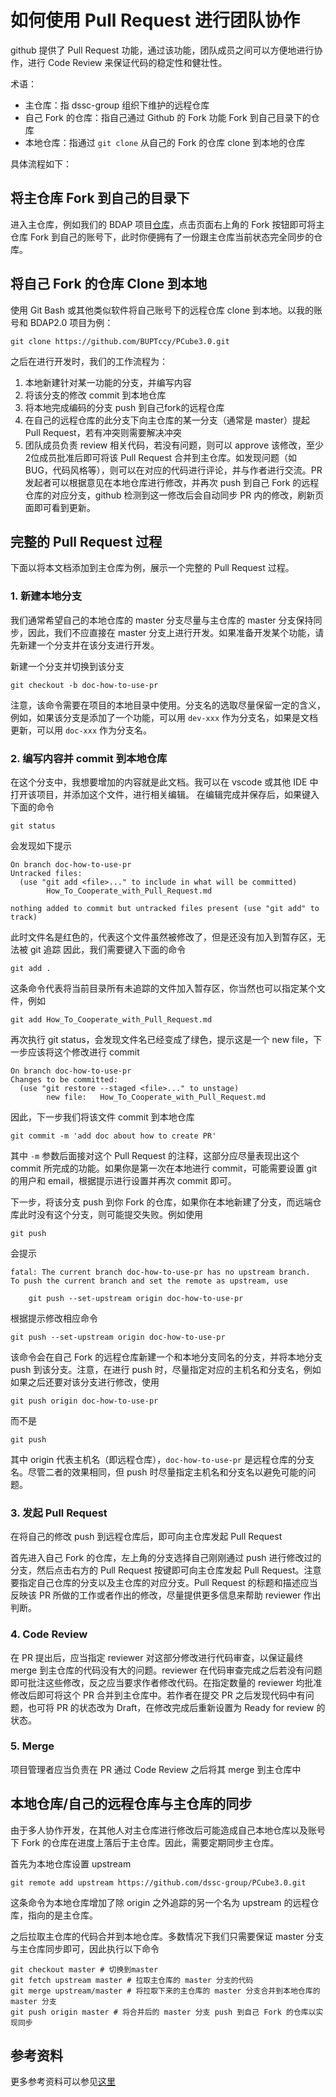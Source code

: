 # 如何使用 Pull Request 进行团队协作
github 提供了 Pull Request 功能，通过该功能，团队成员之间可以方便地进行协作，进行 Code Review 来保证代码的稳定性和健壮性。

术语：
- 主仓库：指 dssc-group 组织下维护的远程仓库
- 自己 Fork 的仓库：指自己通过 Github 的 Fork 功能 Fork 到自己目录下的仓库
- 本地仓库：指通过 `git clone` 从自己的 Fork 的仓库 clone 到本地的仓库

具体流程如下：
## 将主仓库 Fork 到自己的目录下
进入主仓库，例如我们的 BDAP 项目[仓库](https://github.com/dssc-group/PCube3.0.git)，点击页面右上角的 Fork 按钮即可将主仓库 Fork 到自己的账号下，此时你便拥有了一份跟主仓库当前状态完全同步的仓库。
## 将自己 Fork 的仓库 Clone 到本地
使用 Git Bash 或其他类似软件将自己账号下的远程仓库 clone 到本地。以我的账号和 BDAP2.0 项目为例：
```
git clone https://github.com/BUPTccy/PCube3.0.git
```
之后在进行开发时，我们的工作流程为：
1. 本地新建针对某一功能的分支，并编写内容
2. 将该分支的修改 commit 到本地仓库
3. 将本地完成编码的分支 push 到自己fork的远程仓库
4. 在自己的远程仓库的此分支下向主仓库的某一分支（通常是 master）提起 Pull Request，若有冲突则需要解决冲突
5. 团队成员负责 review 相关代码，若没有问题，则可以 approve 该修改，至少2位成员批准后即可将该 Pull Request 合并到主仓库。如发现问题（如 BUG，代码风格等），则可以在对应的代码进行评论，并与作者进行交流。PR 发起者可以根据意见在本地仓库进行修改，并再次 push 到自己 Fork 的远程仓库的对应分支，github 检测到这一修改后会自动同步 PR 内的修改，刷新页面即可看到更新。


## 完整的 Pull Request 过程
下面以将本文档添加到主仓库为例，展示一个完整的 Pull Request 过程。

### 1. 新建本地分支
我们通常希望自己的本地仓库的 master 分支尽量与主仓库的 master 分支保持同步，因此，我们不应直接在 master 分支上进行开发。如果准备开发某个功能，请先新建一个分支并在该分支进行开发。

新建一个分支并切换到该分支
```
git checkout -b doc-how-to-use-pr
```
注意，该命令需要在项目的本地目录中使用。分支名的选取尽量保留一定的含义，例如，如果该分支是添加了一个功能，可以用 `dev-xxx` 作为分支名，如果是文档更新，可以用 `doc-xxx` 作为分支名。

### 2. 编写内容并 commit 到本地仓库
在这个分支中，我想要增加的内容就是此文档。我可以在 vscode 或其他 IDE 中打开该项目，并添加这个文件，进行相关编辑。
在编辑完成并保存后，如果键入下面的命令
```
git status
```
会发现如下提示
```
On branch doc-how-to-use-pr
Untracked files:
  (use "git add <file>..." to include in what will be committed)
        How_To_Cooperate_with_Pull_Request.md

nothing added to commit but untracked files present (use "git add" to track)
```
此时文件名是红色的，代表这个文件虽然被修改了，但是还没有加入到暂存区，无法被 git 追踪
因此，我们需要键入下面的命令
```
git add .
```
这条命令代表将当前目录所有未追踪的文件加入暂存区，你当然也可以指定某个文件，例如
```
git add How_To_Cooperate_with_Pull_Request.md
```
再次执行 git status，会发现文件名已经变成了绿色，提示这是一个 new file，下一步应该将这个修改进行 commit
```
On branch doc-how-to-use-pr
Changes to be committed:
  (use "git restore --staged <file>..." to unstage)
        new file:   How_To_Cooperate_with_Pull_Request.md
```
因此，下一步我们将该文件 commit 到本地仓库
```
git commit -m 'add doc about how to create PR'
```
其中 `-m` 参数后面接对这个 Pull Request 的注释，这部分应尽量表现出这个 commit 所完成的功能。如果你是第一次在本地进行 commit，可能需要设置 git 的用户和 email，根据提示进行设置并再次 commit 即可。

下一步，将该分支 push 到你 Fork 的仓库，如果你在本地新建了分支，而远端仓库此时没有这个分支，则可能提交失败。例如使用
```
git push
```
会提示
```
fatal: The current branch doc-how-to-use-pr has no upstream branch.
To push the current branch and set the remote as upstream, use

    git push --set-upstream origin doc-how-to-use-pr
```
根据提示修改相应命令
```
git push --set-upstream origin doc-how-to-use-pr
```
该命令会在自己 Fork 的远程仓库新建一个和本地分支同名的分支，并将本地分支 push 到该分支。注意，在进行 push 时，尽量指定对应的主机名和分支名，例如如果之后还要对该分支进行修改，使用
```
git push origin doc-how-to-use-pr
```
而不是
```
git push
```
其中 origin 代表主机名（即远程仓库），`doc-how-to-use-pr` 是远程仓库的分支名。尽管二者的效果相同，但 push 时尽量指定主机名和分支名以避免可能的问题。

### 3. 发起 Pull Request
在将自己的修改 push 到远程仓库后，即可向主仓库发起 Pull Request

首先进入自己 Fork 的仓库，左上角的分支选择自己刚刚通过 push 进行修改过的分支，然后点击右方的 Pull Request 按键即可向主仓库发起 Pull Request。注意要指定自己仓库的分支以及主仓库的对应分支。Pull Request 的标题和描述应当反映该 PR 所做的工作或者作出的修改，尽量提供更多信息来帮助 reviewer 作出判断。

### 4. Code Review
在 PR 提出后，应当指定 reviewer 对这部分修改进行代码审查，以保证最终 merge 到主仓库的代码没有大的问题。reviewer 在代码审查完成之后若没有问题即可批注这些修改，反之应当要求作者修改代码。在指定数量的 reviewer 均批准修改后即可将这个 PR 合并到主仓库中。若作者在提交 PR 之后发现代码中有问题，也可将 PR 的状态改为 Draft，在修改完成后重新设置为 Ready for review 的状态。

### 5. Merge
项目管理者应当负责在 PR 通过 Code Review 之后将其 merge 到主仓库中

## 本地仓库/自己的远程仓库与主仓库的同步
由于多人协作开发，在其他人对主仓库进行修改后可能造成自己本地仓库以及账号下 Fork 的仓库在进度上落后于主仓库。因此，需要定期同步主仓库。

首先为本地仓库设置 upstream
```
git remote add upstream https://github.com/dssc-group/PCube3.0.git
```
这条命令为本地仓库增加了除 origin 之外追踪的另一个名为 upstream 的远程仓库，指向的是主仓库。

之后拉取主仓库的代码合并到本地仓库。多数情况下我们只需要保证 master 分支与主仓库同步即可，因此执行以下命令
```
git checkout master # 切换到master
git fetch upstream master # 拉取主仓库的 master 分支的代码
git merge upstream/master # 将拉取下来的主仓库的 master 分支合并到本地仓库的 master 分支
git push origin master # 将合并后的 master 分支 push 到自己 Fork 的仓库以实现同步
```

## 参考资料
更多参考资料可以参见[这里](https://git-scm.com/book/zh/v2/)
